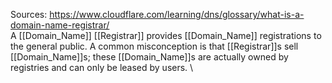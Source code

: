 Sources:
https://www.cloudflare.com/learning/dns/glossary/what-is-a-domain-name-registrar/
\
A [[Domain_Name]] [[Registrar]] provides [[Domain_Name]] registrations to the general public. A common misconception is that [[Registrar]]s sell [[Domain_Name]]s; these [[Domain_Name]]s are actually owned by registries and can only be leased by users.
\
